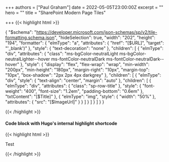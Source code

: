 +++
authors = ["Paul Graham"]
date = 2022-05-05T23:00:00Z
excerpt = ""
hero = ""
title = "SharePoint Modern Page Tiles"

+++
{{< highlight html >}}

{
"$schema": "https://developer.microsoft.com/json-schemas/sp/v2/tile-formatting.schema.json",
"hideSelection": true,
"width": "202",
"height": "194",
"formatter": {
"elmType": "a",
"attributes": {
"href": "\[$URL\]",
"target": "'_blank')"
},
"style": {
"text-decoration": "none"
},
"children": \[
{
"elmType": "div",
"attributes": {
"class": "ms-bgColor-neutralLight ms-bgColor-neutralLighter--hover ms-fontColor-neutralDark ms-fontColor-neutralDark--hover"
},
"style": {
"display": "flex",
"flex-wrap": "wrap",
"min-width": "200px",
"min-height": "180px",
"margin-right": "10px",
"margin-top": "10px",
"box-shadow": "2px 2px 4px darkgrey"
},
"children": \[
{
"elmType": "div",
"style": {
"text-align": "center",
"margin": "auto"
},
"children": \[
{
"elmType": "div",
"attributes": {
"class": "sp-row-title"
},
"style": {
"font-weight": "400",
"font-size": "1.2em",
"padding-bottom": "0.6em"
},
"txtContent": "\[$Title\]"
},
{
"elmType": "img",
"style": {
"width": "50%"
},
"attributes": {
"src": "\[$ImageUrl\]"
}
}
\]
}
\]
}
\]
}
}

{{< /highlight >}}

#### Code block with Hugo's internal highlight shortcode

{{< highlight html >}}
<!DOCTYPE html>
<html lang="en">
<head>
<meta charset="UTF-8">
<title>Example HTML5 Document</title>
</head>
<body>
<p>Test</p>
</body>
</html>
{{< /highlight >}}